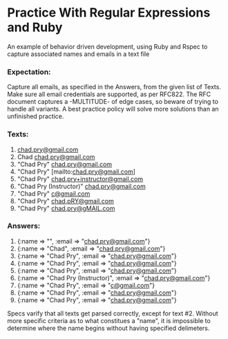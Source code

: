 # Practice With Regular Expressions and Ruby
An example of behavior driven development, using Ruby and Rspec to capture associated names and emails in a text file

### Expectation:
Capture all emails, as specified in the Answers, from the given list of Texts.  Make sure all email credentials are supported, as per RFC822.  The RFC document captures a -MULTITUDE- of edge cases, so beware of trying to handle all variants.  A best practice policy will solve more solutions than an unfinished practice.

### Texts:
1. chad.pry@gmail.com
2. Chad <chad.pry@gmail.com>
3. "Chad Pry" <chad.pry@gmail.com>
4. "Chad Pry" [mailto:chad.pry@gmail.com]
5. "Chad Pry" <chad.pry+instructor@gmail.com>
6. "Chad Pry (Instructor)" <chad.pry@gmail.com>
7. "Chad Pry" <c@gmail.com>
8. "Chad Pry" <chad.pRY@gmail.com>
9. "Chad Pry" <chad.pry@gMAIL.com>

### Answers:
1. {:name => "", :email => "chad.pry@gmail.com"}
2. {:name => "Chad", :email => "chad.pry@gmail.com"}
3. {:name => "Chad Pry", :email => "chad.pry@gmail.com"}
4. {:name => "Chad Pry", :email => "chad.pry@gmail.com"}
5. {:name => "Chad Pry", :email => "chad.pry@gmail.com"}
6. {:name => "Chad Pry (Instructor)", :email => "chad.pry@gmail.com"}
7. {:name => "Chad Pry", :email => "c@gmail.com"}
8. {:name => "Chad Pry", :email => "chad.pry@gmail.com"}
9. {:name => "Chad Pry", :email => "chad.pry@gmail.com"}
 
Specs varify that all texts get parsed correctly, except for text #2. Without more specific criteria as to what constitues a "name", it is impossible to determine where the name begins without having specified delimeters.

